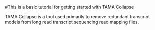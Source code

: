 #This is a basic tutorial for getting started with TAMA Collapse

TAMA Collapse is a tool used primarily to remove redundant transcript models from long read transcript sequencing read mapping files.

